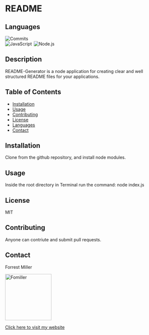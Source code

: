 
# README
## Languages
![Commits](https://img.shields.io/github/last-commit/Fomiller/README-Generator)  
![JavaScript](https://img.shields.io/badge/language-JavaScript-red)&ensp;![Node.js](https://img.shields.io/badge/language-Node.js-blue)&ensp;
## Description
README-Generator is a node application for creating clear and well structured README files for your applications.

## Table of Contents
* [Installation](#Installation)
* [Usage](#Usage)
* [Contributing](#Contributing)
* [License](#License)
* [Languages](#Languages)
* [Contact](#Contact)

## Installation
Clone from the github repository, and install node modules.

## Usage
Inside the root directory in Terminal run the command: node index.js

## License
MIT

## Contributing
Anyone can contriute and submit pull requests.

## Contact
Forrest Miller

<img src="https://avatars1.githubusercontent.com/u/36345389?v=4" alt="Fomiller" width="150" height="150" />


[Click here to visit my website](http://www.forrestmillerdesign.com/)
